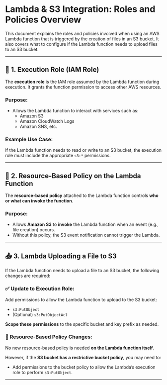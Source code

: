 # Lambda & S3 Integration: Roles and Policies Overview

This document explains the roles and policies involved when using an AWS Lambda function that is triggered by the creation of files in an S3 bucket. It also covers what to configure if the Lambda function needs to upload files to an S3 bucket.

---

## 🔐 1. Execution Role (IAM Role)

The **execution role** is the IAM role assumed by the Lambda function during execution. It grants the function permission to access other AWS resources.

### Purpose:
- Allows the Lambda function to interact with services such as:
  - Amazon S3
  - Amazon CloudWatch Logs
  - Amazon SNS, etc.

### Example Use Case:
If the Lambda function needs to read or write to an S3 bucket, the execution role must include the appropriate `s3:*` permissions.

---

## 📛 2. Resource-Based Policy on the Lambda Function

The **resource-based policy** attached to the Lambda function controls **who or what can invoke the function**.

### Purpose:
- Allows **Amazon S3** to **invoke** the Lambda function when an event (e.g., file creation) occurs.
- Without this policy, the S3 event notification cannot trigger the Lambda.

---

## 📤 3. Lambda Uploading a File to S3

If the Lambda function needs to upload a file to an S3 bucket, the following changes are required:

### ✅ Update to Execution Role:
Add permissions to allow the Lambda function to upload to the S3 bucket:
- `s3:PutObject`
- (Optional) `s3:PutObjectAcl`

**Scope these permissions** to the specific bucket and key prefix as needed.

### 🚫 Resource-Based Policy Changes:
No new resource-based policy is needed **on the Lambda function itself**.

However, if the **S3 bucket has a restrictive bucket policy**, you may need to:
- Add permissions to the bucket policy to allow the Lambda’s execution role to perform `s3:PutObject`.

---


